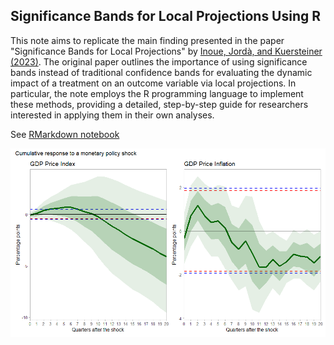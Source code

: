 ## Significance Bands for Local Projections Using R

This note aims to replicate the main finding presented in the paper "Significance Bands for Local Projections" by [Inoue, Jordà, and Kuersteiner (2023)](https://arxiv.org/abs/2306.03073). The original paper outlines the importance of using significance bands instead of traditional confidence bands for evaluating the dynamic impact of a treatment on an outcome variable via local projections. In particular, the note employs the R programming language to implement these methods, providing a detailed, step-by-step guide for researchers interested in applying them in their own analyses.


See [RMarkdown notebook](https://raw.githack.com/itamarcaspi/romers_sig_bands/master/main_rr_2023.html)

![Alt text describing the image](plots/figure2.png)
